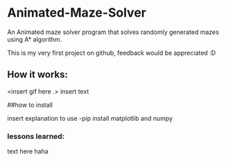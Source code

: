 # Animated-Maze-Solver
An Animated maze solver program that solves randomly generated mazes using A* algorithm.

This is my very first project on github, feedback would be appreciated :D

## How it works:

<insert gif here .>
insert text

##how to install

insert explanation to use -pip install matplotlib and numpy

### lessons learned:

text here haha
